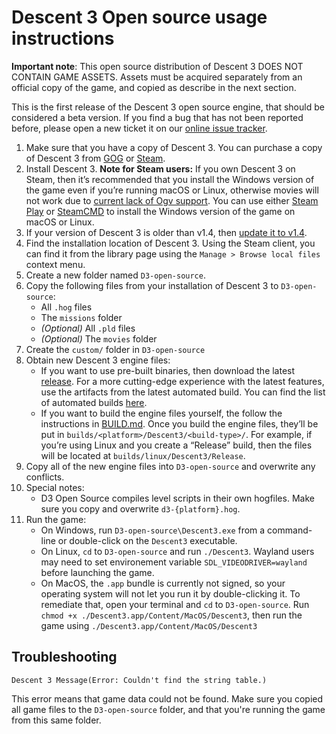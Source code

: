# Descent 3 Open source usage instructions

**Important note**: This open source distribution of Descent 3 DOES NOT CONTAIN GAME ASSETS. Assets must be acquired separately from an official copy of the game, and copied as describe in the next section.

This is the first release of the Descent 3 open source engine, that should be considered a beta version. If you find a bug that has not been reported before, please open a new ticket it on our [online issue tracker](https://github.com/DescentDevelopers/Descent3/issues).

1. Make sure that you have a copy of Descent 3. You can purchase a copy of Descent 3 from [GOG](https://www.gog.com/game/descent_3_expansion) or [Steam](https://store.steampowered.com/app/273590/Descent_3/).
2. Install Descent 3.
 **Note for Steam users:** If you own Descent 3 on Steam, then it’s recommended that you install the Windows version of the game even if you’re running macOS or Linux, otherwise movies will not work due to [current lack of Ogv support](https://github.com/DescentDevelopers/Descent3/issues/240). You can use either [Steam Play](https://help.steampowered.com/en/faqs/view/08F7-5D56-9654-39AF) or [SteamCMD](https://developer.valvesoftware.com/wiki/SteamCMD#Cross-Platform_Installation) to install the Windows version of the game on macOS or Linux.
3. If your version of Descent 3 is older than v1.4, then [update it to v1.4](http://descent3.com/downloads.php).
4. Find the installation location of Descent 3. Using the Steam client, you can find it from the library page using the `Manage > Browse local files` context menu.
5. Create a new folder named `D3-open-source`.
6. Copy the following files from your installation of Descent 3 to `D3-open-source`:
    - All `.hog` files
    - The `missions` folder
    - _(Optional)_ All `.pld` files
    - _(Optional)_ The `movies` folder
7. Create the `custom/` folder in `D3-open-source`
8. Obtain new Descent 3 engine files:
    - If you want to use pre-built binaries, then download the latest [release](https://github.com/DescentDevelopers/Descent3/releases). For a more cutting-edge experience with the latest features, use the artifacts from the latest automated build. You can find the list of automated builds [here](https://github.com/DescentDevelopers/Descent3/actions/workflows/build.yml?query=branch%3Amain+event%3Apush).
    - If you want to build the engine files yourself, the follow the instructions in [BUILD.md](BUILD.md). Once you build the engine files, they’ll be put in `builds/<platform>/Descent3/<build-type>/`. For example, if you’re using Linux and you create a “Release” build, then the files will be located at `builds/linux/Descent3/Release`.
9. Copy all of the new engine files into `D3-open-source` and overwrite any conflicts.
10. Special notes:
    - D3 Open Source compiles level scripts in their own hogfiles. Make sure you copy and overwrite `d3-{platform}.hog`.
11. Run the game:
    - On Windows, run `D3-open-source\Descent3.exe` from a command-line or double-click on the `Descent3` executable.
    - On Linux, `cd` to `D3-open-source` and run `./Descent3`. Wayland users may need to set environement variable `SDL_VIDEODRIVER=wayland` before launching the game.
    - On MacOS, the `.app` bundle is currently not signed, so your operating system will not let you run it by double-clicking it. To remediate that, open your terminal and `cd` to `D3-open-source`. Run `chmod +x ./Descent3.app/Content/MacOS/Descent3`, then run the game using `./Descent3.app/Content/MacOS/Descent3`

## Troubleshooting

```
Descent 3 Message(Error: Couldn't find the string table.)
```

This error means that game data could not be found. Make sure you copied all game files to the `D3-open-source` folder, and that you're running the game from this same folder.

